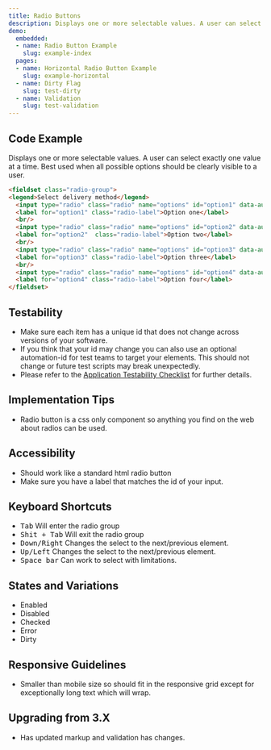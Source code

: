 ```yaml
---
title: Radio Buttons
description: Displays one or more selectable values. A user can select exactly one value at a time. Best used when all possible options should be clearly visible to a user.
demo:
  embedded:
  - name: Radio Button Example
    slug: example-index
  pages:
  - name: Horizontal Radio Button Example
    slug: example-horizontal
  - name: Dirty Flag
    slug: test-dirty
  - name: Validation
    slug: test-validation
---
```


## Code Example

Displays one or more selectable values. A user can select exactly one value at a time. Best used when all possible options should be clearly visible to a user.

```html
<fieldset class="radio-group">
<legend>Select delivery method</legend>
  <input type="radio" class="radio" name="options" id="option1" data-automation-id="option1" value="option1" />
  <label for="option1" class="radio-label">Option one</label>
  <br/>
  <input type="radio" class="radio" name="options" id="option2" data-automation-id="option2" value="option1" checked="true" />
  <label for="option2"  class="radio-label">Option two</label>
  <br/>
  <input type="radio" class="radio" name="options" id="option3" data-automation-id="option3" value="option3" />
  <label for="option3" class="radio-label">Option three</label>
  <br/>
  <input type="radio" class="radio" name="options" id="option4" data-automation-id="option4" value="delivery" disabled="true" />
  <label for="option4" class="radio-label">Option four</label>
</fieldset>
```

## Testability

- Make sure each item has a unique id that does not change across versions of your software.
- If you think that your id may change you can also use an optional automation-id for test teams to target your elements. This should not change or future test scripts may break unexpectedly.
- Please refer to the [Application Testability Checklist](https://design.infor.com/resources/application-testability-checklist) for further details.

## Implementation Tips

- Radio button is a css only component so anything you find on the web about radios can be used.

## Accessibility

- Should work like a standard html radio button
- Make sure you have a label that matches the id of your input.

## Keyboard Shortcuts

- <kbd>Tab</kbd> Will enter the radio group
- <kbd>Shit + Tab</kbd> Will exit the radio group
- <kbd>Down/Right</kbd> Changes the select to the next/previous element.
- <kbd>Up/Left</kbd> Changes the select to the next/previous element.
- <kbd>Space bar</kbd> Can work to select with limitations.

## States and Variations

- Enabled
- Disabled
- Checked
- Error
- Dirty

## Responsive Guidelines

- Smaller than mobile size so should fit in the responsive grid except for exceptionally long text which will wrap.

## Upgrading from 3.X

- Has updated markup and validation has changes.
